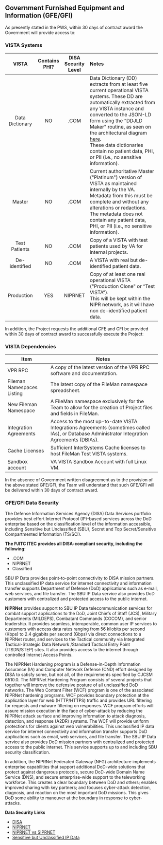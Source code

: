 ## Government Furnished Equipment and Information (GFE/GFI)

As presently stated in the PWS, within 30 days of contract award the Government will provide access to:

### VISTA Systems

VISTA | Contains<br>PHI? | DISA<br>Security<br>Level | Notes
:---: |:---: | :---: | :---
Data Dictionary  | NO | .COM | Data Dictionary (DD) extracts from at least five current operational VISTA systems. These DD are automatically extracted from any VISTA instance and converted to the JSON-LD form using the "DDJLD Maker" routine, as seen on the architectural diagram [here](https://github.com/vistadataproject/documents/blob/master/README.md). <br> These data dictionaries contain no patient data, PHI, or PII (i.e., no sensitive information).  
Master | NO | .COM | Current authoritative Master ("Platinum") version of VISTA as maintained internally by the VA. Metadata from this must be complete and without any alterations or redactions. <br>The metadata does not contain any patient data, PHI, or PII (i.e., no sensitive information).
Test Patients | NO | .COM | Copy of a VISTA with test patients used by VA for internal projects.
De-identified | NO | .COM | A VISTA with real but de-identified patient data. 
Production | YES | NIPRNET |Copy of at least one real operational VISTA ("Production Clone" or “Test VISTA”). <br>This will be kept within the NIPR network, as it will have non de-identified patient data.


In addition, the Project requests the additional GFE and GFI be provided within 30 days of contract award to successfully execute the Project:

### VISTA Dependencies

Item | Notes
---- | ----
VPR RPC | A copy of the latest version of the VPR RPC software and documentation.
Fileman Namespaces Listing | The latest copy of the FileMan namespace spreadsheet.
New Fileman Namespace | A FileMan namespace exclusively for the Team to allow for the creation of Project files and fields in FileMan.
Integration Agreements | Access to the most up-to-date VISTA Integrations Agreements (sometimes called IAs), or Database Administrator Integration Agreements (DBIAs).
Cache Licenses | Sufficient InterSystems Cache licenses to host FileMan Test VISTA systems.
Sandbox account | VA VISTA Sandbox Account with full Linux VM.

In the absence of Government written disagreement as to the provision of the above stated GFE/GFI, the Team will understand that such GFE/GFI will be delivered within 30 days of contract award.


### GFE/GFI Data Security

The Defense Information Services Agency (DISA) Data Services portfolio provides best effort Internet Protocol (IP)-based services across the DoD enterprise based on the classification level of the information accessible, including Sensitive but Unclassified (SBU), Secret and Top Secret/Sensitive Compartmented Information (TS/SCI).

__The PJITC ITEC provides all DISA-compliant security, including the following:__
* .COM
* NIPRNET
* Classified

SBU IP Data provides point-to-point connectivity to DISA mission partners. This unclassified IP data service for internet connectivity and information transfer supports Department of Defense (DoD) applications such as e-mail, web services, and file transfer. The SBU IP Data service also provides DoD customers with centralized and protected access to the public internet. 

__NIPRNet__ provides support to SBU IP Data telecommunication services for combat support applications to the DoD, Joint Chiefs of Staff (JCS), Military Departments (MILDEPS), Combatant Commands (COCOM), and senior leadership. It provides seamless, interoperable, common user IP services to customers with access data rates ranging from 56 kilobits per second (Kbps) to 2.4 gigabits per second (Gbps) via direct connections to a NIPRNet router, and services to the Tactical community via Integrated Tactical-Strategic Data Network /Standard Tactical Entry Point (ITSDN/STEP) sites. It also provides access to the internet through controlled Internet Access Points.

The NIPRNet Hardening program is a Defense-in-Depth Information Assurance (IA) and Computer Network Defense (CND) effort designed by DISA to satisfy some, but not all, of the requirements specified by CJCSM 6510.0. The NIPRNet Hardening Program consists of several projects that together will improve the defensive posture of all unclassified DoD networks. The Web Content Filter (WCF) program is one of the associated NIPRNet hardening programs. WCF provides boundary protection at the application layer for web (HTTP/HTTPS) traffic and provides URL filtering for requests and malware filtering on responses. WCF program efforts will assure mission execution in the face of cyber-attack by reducing the NIPRNet attack surface and improving information to attack diagnosis, detection, and response (A2DR) systems. The WCF will provide uniform protections for clients against web vulnerabilities. This unclassified IP data service for internet connectivity and information transfer supports DoD applications such as email, web services, and file transfer. The SBU IP Data service also provides DoD mission partners with centralized and protected access to the public internet. This service supports up to and including SBU security classification.

In addition, the NIPRNet Federated Gateway (NFG) architecture implements enterprise capabilities that support additional DoD-wide solutions that protect against dangerous protocols, secure DoD-wide Domain Name Service (DNS), and secure enterprise-wide support to the teleworking workforce. This creates a clear boundary between DoD and others; enables improved sharing with key partners; and focuses cyber-attack detection, diagnosis, and reaction on the most important DoD missions. This gives DoD some ability to maneuver at the boundary in response to cyber-attacks.


__Data Security Links__
* [DISA](http://disa.mil/Network-Services/Data)
* [NIPRNET](https://en.wikipedia.org/wiki/NIPRNet)
* [NIPRNET vs SIPRNET](http://www.differencebetween.net/technology/protocols-formats/differences-between-niprnet-and-siprnet)
* [Sensitive but Unclassified IP Data](http://disa.mil/Network-Services/Data/SBU-IP#Section2)


